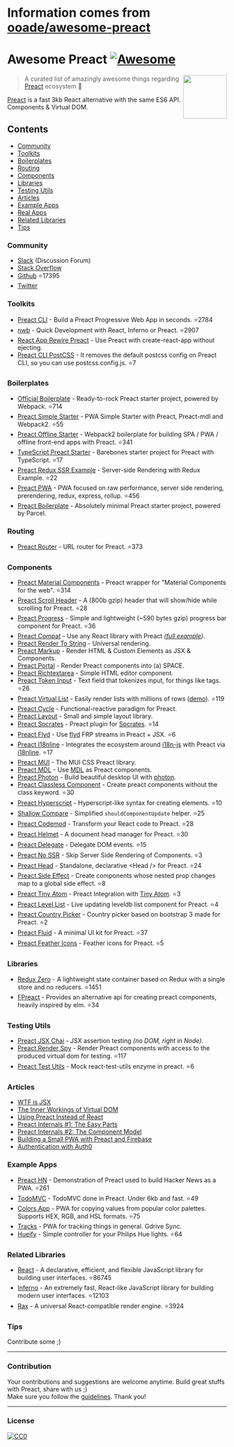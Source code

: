 # Information comes from [ooade/awesome-preact](https://github.com/ooade/awesome-preact)
# Awesome Preact [![Awesome](https://cdn.rawgit.com/sindresorhus/awesome/d7305f38d29fed78fa85652e3a63e154dd8e8829/media/badge.svg)](https://github.com/sindresorhus/awesome)

[<img src="https://rawgit.com/ooade/awesome-preact/master/preact-logo.svg" align="right" width="100">](https://preactjs.com)

> A curated list of amazingly awesome things regarding [Preact](https://github.com/developit/preact) ecosystem :star2:

[Preact](https://github.com/developit/preact) is a fast 3kb React alternative with the same ES6 API. Components & Virtual DOM.

## Contents
- [Community](#community)
- [Toolkits](#toolkits)
- [Boilerplates](#boilerplates)
- [Routing](#routing)
- [Components](#components)
- [Libraries](#libraries)
- [Testing Utils](#testing-utils)
- [Articles](#articles)
- [Example Apps](#example-apps)
- [Real Apps](https://preactjs.com/about/we-are-using)
- [Related Libraries](#related-libraries)
- [Tips](#tips)

### Community
- [Slack](https://preact-slack.now.sh) (Discussion Forum)
- [Stack Overflow](https://stackoverflow.com/questions/tagged/preact)
- [Github](https://github.com/developit/preact) :star:17395
- [Twitter](https://twitter.com/preactjs)

### Toolkits
- [Preact CLI](https://github.com/developit/preact-cli) - Build a Preact Progressive Web App in seconds. :star:2784
- [nwb](https://github.com/insin/nwb) - Quick Development with React, Inferno or Preact. :star:2907
- [React App Rewire Preact](https://github.com/timarney/react-app-rewired/tree/master/packages/react-app-rewire-preact) - Use Preact with create-react-app without ejecting.
- [Preact CLI PostCSS](https://github.com/SaraVieira/preact-cli-postcss) - It removes the default postcss config on Preact CLI, so you can use postcss.config.js. :star:7

### Boilerplates
- [Official Boilerplate](https://github.com/developit/preact-boilerplate) - Ready-to-rock Preact starter project, powered by Webpack. :star:714
- [Preact Simple Starter](https://github.com/ooade/PreactSimpleStarter) - PWA Simple Starter with Preact, Preact-mdl and Webpack2. :star:55
- [Preact Offline Starter](https://github.com/lukeed/preact-starter) - Webpack2 boilerplate for building SPA / PWA / offline front-end apps with Preact. :star:341
- [TypeScript Preact Starter](https://github.com/nickytonline/ts-preact-starter) - Barebones starter project for Preact with TypeScript. :star:17
- [Preact Redux SSR Example](https://github.com/csbun/preact-redux-ssr-example) - Server-side Rendering with Redux Example. :star:22
- [Preact PWA](https://github.com/ezekielchentnik/preact-pwa) - PWA focused on raw performance, server side rendering, prerendering, redux, express, rollup. :star:456
- [Preact Boilerplate](https://github.com/therealparmesh/preact-boilerplate) - Absolutely minimal Preact starter project, powered by Parcel.

### Routing
- [Preact Router](https://github.com/developit/preact-router) - URL router for Preact. :star:373

### Components
- [Preact Material Components](https://github.com/prateekbh/preact-material-components) - Preact wrapper for "Material Components for the web". :star:314
- [Preact Scroll Header](https://github.com/lukeed/preact-scroll-header) - A (800b gzip) header that will show/hide while scrolling for Preact. :star:28
- [Preact Progress](https://github.com/lukeed/preact-progress) - Simple and lightweight (~590 bytes gzip) progress bar component for Preact. :star:36
- [Preact Compat](https://git.io/preact-compat) - Use any React library with Preact *([full example](http://git.io/preact-compat-example))*.
- [Preact Render To String](https://git.io/preact-render-to-string) - Universal rendering.
- [Preact Markup](https://git.io/preact-markup) - Render HTML & Custom Elements as JSX & Components.
- [Preact Portal](https://git.io/preact-portal) - Render Preact components into (a) SPACE.
- [Preact Richtextarea](https://git.io/preact-richtextarea) - Simple HTML editor component.
- [Preact Token Input](https://github.com/developit/preact-token-input) - Text field that tokenizes input, for things like tags. :star:26
- [Preact Virtual List](https://github.com/developit/preact-virtual-list) - Easily render lists with millions of rows ([demo](https://jsfiddle.net/developit/qqan9pdo/)). :star:119
- [Preact Cycle](https://git.io/preact-cycle) - Functional-reactive paradigm for Preact.
- [Preact Layout](https://download.github.io/preact-layout/) - Small and simple layout library.
- [Preact Socrates](https://github.com/matthewmueller/preact-socrates) - Preact plugin for [Socrates](http://github.com/matthewmueller/socrates). :star:14
- [Preact Flyd](https://github.com/xialvjun/preact-flyd) - Use [flyd](https://github.com/paldepind/flyd) FRP streams in Preact + JSX. :star:6
- [Preact I18nline](https://github.com/download/preact-i18nline) - Integrates the ecosystem around [i18n-js](https://github.com/everydayhero/i18n-js) with Preact via [i18nline](https://github.com/download/i18nline). :star:17
- [Preact MUI](https://git.io/v1aVO) - The MUI CSS Preact library.
- [Preact MDL](https://git.io/preact-mdl) - Use [MDL](https://getmdl.io) as Preact components.
- [Preact Photon](https://git.io/preact-photon) - Build beautiful desktop UI with [photon](http://photonkit.com).
- [Preact Classless Component](https://github.com/ld0rman/preact-classless-component) - Create preact components without the class keyword. :star:30
- [Preact Hyperscript](https://github.com/queckezz/preact-hyperscript) - Hyperscript-like syntax for creating elements. :star:10
- [Shallow Compare](https://github.com/tkh44/shallow-compare) - Simplified `shouldComponentUpdate` helper. :star:25
- [Preact Codemod](https://github.com/vutran/preact-codemod) - Transform your React code to Preact. :star:28
- [Preact Helmet](https://github.com/download/preact-helmet) - A document head manager for Preact. :star:30
- [Preact Delegate](https://github.com/NekR/preact-delegate) - Delegate DOM events. :star:15
- [Preact No SSR](https://github.com/gufsky/preact-no-ssr) - Skip Server Side Rendering of Components. :star:3
- [Preact Head](https://github.com/matthewmueller/preact-head) - Standalone, declarative \<Head /\> for Preact. :star:24
- [Preact Side Effect](https://github.com/ooade/preact-side-effect) - Create components whose nested prop changes map to a global side effect. :star:8
- [Preact Tiny Atom](https://github.com/KwanMan/preact-tiny-atom) - Preact Integration with [Tiny Atom](https://github.com/qubitproducts/tiny-atom). :star:3
- [Preact Level List](https://github.com/juliangruber/preact-level-list) - Live updating leveldb list component for Preact. :star:4
- [Preact Country Picker](https://github.com/bboydflo/flagstrap-preact) - Country picker based on bootstrap 3 made for Preact. :star:2
- [Preact Fluid](https://github.com/ajainvivek/preact-fluid) - A minimal UI kit for Preact. :star:37
- [Preact Feather Icons](https://github.com/ForsakenHarmony/preact-feather) - Feather icons for Preact. :star:5

### Libraries
- [Redux Zero](https://github.com/concretesolutions/redux-zero) - A lightweight state container based on Redux with a single store and no reducers. :star:1451
- [FPreact](https://github.com/UnwrittenFun/fpreact) - Provides an alternative api for creating preact components, heavily inspired by elm. :star:34

### Testing Utils
- [Preact JSX Chai](https://git.io/preact-jsx-chai) - JSX assertion testing _(no DOM, right in Node)_.
- [Preact Render Spy](https://github.com/mzgoddard/preact-render-spy) - Render Preact components with access to the produced virtual dom for testing. :star:117
- [Preact Test Utils](https://github.com/windyGex/preact-test-utils) - Mock react-test-utils enzyme in preact. :star:6

### Articles
- [WTF is JSX](https://jasonformat.com/wtf-is-jsx/)
- [The Inner Workings of Virtual DOM](https://medium.com/@rajaraodv/the-inner-workings-of-virtual-dom-666ee7ad47cf)
- [Using Preact Instead of React](https://medium.com/@rajaraodv/using-preact-instead-of-react-70f40f53107c)
- [Preact Internals #1: The Easy Parts](https://medium.com/@asolove/preact-internals-1-the-easy-parts-3a081fa36205#.twnc3doig)
- [Preact Internals #2: The Component Model](https://medium.com/@asolove/preact-internals-2-the-component-model-36a05e32957b#.8zyec2y9v)
- [Building a Small PWA with Preact and Firebase](https://dandenney.com/posts/front-end-dev/building-a-small-pwa-with-preact-and-firebase)
- [Authentication with Auth0](https://auth0.com/blog/preact-authentication-tutorial)

### Example Apps
- [Preact HN](https://github.com/kristoferbaxter/preact-hn) - Demonstration of Preact used to build Hacker News as a PWA. :star:261
- [TodoMVC](https://github.com/developit/preact-todomvc) - TodoMVC done in Preact. Under 6kb and fast. :star:49
- [Colors App](https://github.com/lukeed/colors-app) - PWA for copying values from popular color palettes. Supports HEX, RGB, and HSL formats. :star:75
- [Tracks](https://github.com/jordic/tracks_preact/) - PWA for tracking things in general. Gdrive Sync.
- [Hueify](https://github.com/kvartborg/hueify) - Simple controller for your Philips Hue lights. :star:64

### Related Libraries
- [React](https://github.com/facebook/react) - A declarative, efficient, and flexible JavaScript library for building user interfaces. :star:86745
- [Inferno](https://github.com/infernojs/inferno) - An extremely fast, React-like JavaScript library for building modern user interfaces. :star:12103
- [Rax](https://github.com/alibaba/rax) - A universal React-compatible render engine. :star:3924

### Tips
Contribute some ;)

---
### Contribution
Your contributions and suggestions are welcome anytime. Build great stuffs with Preact, share with us ;) <br/>
Make sure you follow the [guidelines](/contributing.md). Thank you!

---
### License
[![CC0](http://mirrors.creativecommons.org/presskit/buttons/88x31/svg/cc-zero.svg)](http://creativecommons.org/publicdomain/zero/1.0/)

